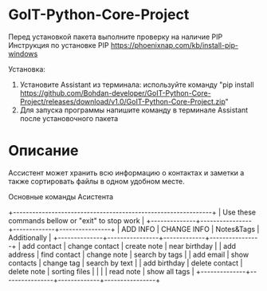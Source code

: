 # GoIT-Python-Core-Project

Перед установкой пакета выполните проверку на наличие PIP
Инструкция по установке PIP
https://phoenixnap.com/kb/install-pip-windows


Установка:
1. Установите Assistant из терминала: используйте команду "pip install https://github.com/Bohdan-developer/GoIT-Python-Core-Project/releases/download/v1.0/GoIT-Python-Core-Project.zip" 
2. Для запуска программы напишите команду в терминале Assistant после установочного пакета 


# Описание
 Ассистент может хранить всю информацию о контактах и заметки а также сортировать файлы в одном удобном месте.

 Основные команды Асистента

+--------------------------------------------------------------+
|       Use these commands bellow or "exit" to stop work       |
+--------------+----------------+-------------+----------------+
|   ADD INFO   |  CHANGE INFO   |  Notes&Tags |  Additionally  |
+--------------+----------------+-------------+----------------+
| add contact  | change contact | create note | near birthday  |
| add address  |  find contact  | change note | search by tags |
|  add email   | show contacts  |  change tag | search by text |
| add birthday | delete contact | delete note | sorting files  |
|              |                |  read note  | show all tags  |
+--------------+----------------+-------------+----------------+